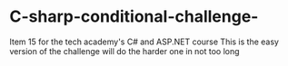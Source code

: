 # C-sharp-conditional-challenge-
Item 15 for the tech academy's C# and ASP.NET course
This is the easy version of the challenge will do the harder one in not too long
